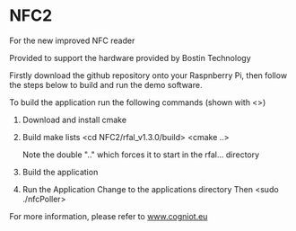 # NFC2
For the new improved NFC reader

Provided to support the hardware provided by Bostin Technology

Firstly download the github repository onto your Raspnberry Pi, then follow the steps below to build and run the demo software.

To build the application run the following commands (shown with <>)

1. Download and install cmake
        <apt-get install cmake>

2. Build make lists
        <cd NFC2/rfal_v1.3.0/build>
        <cmake ..>

    Note the double ".." which forces it to start in the rfal... directory

3. Build the application
        <make>

4. Run the Application
    Change to the applications directory
        <cd applications/>
    Then
        <sudo ./nfcPoller>

For more information, please refer to www.cogniot.eu
